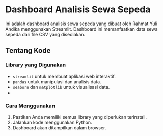 # Dashboard Analisis Sewa Sepeda

Ini adalah dashboard analisis sewa sepeda yang dibuat oleh Rahmat Yuli Andika menggunakan Streamlit. Dashboard ini memanfaatkan data sewa sepeda dari file CSV yang disediakan.

## Tentang Kode

### Library yang Digunakan
- `streamlit` untuk membuat aplikasi web interaktif.
- `pandas` untuk manipulasi dan analisis data.
- `seaborn` dan `matplotlib` untuk visualisasi data.
- 
### Cara Menggunakan
1. Pastikan Anda memiliki semua library yang diperlukan terinstall.
2. Jalankan kode menggunakan Python.
3. Dashboard akan ditampilkan dalam browser.
